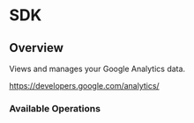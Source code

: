 # SDK

## Overview

Views and manages your Google Analytics data.

<https://developers.google.com/analytics/>
### Available Operations

